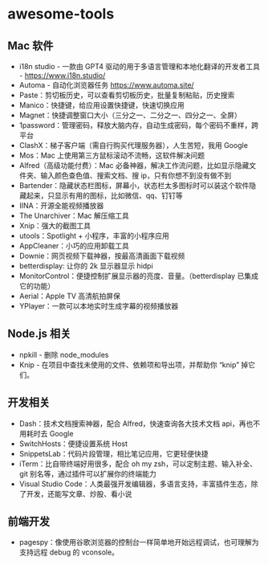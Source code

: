 # awesome-tools

## Mac 软件

- i18n studio - 一款由 GPT4 驱动的用于多语言管理和本地化翻译的开发者工具 - https://www.i18n.studio/
- Automa - 自动化浏览器任务 https://www.automa.site/
- Paste：剪切板历史，可以查看剪切板历史，批量复制粘贴，历史搜索
- Manico：快捷键，给应用设置快捷键，快速切换应用
- Magnet：快捷调整窗口大小（三分之一、二分之一、四分之一、全屏）
- 1password：管理密码，释放大脑内存，自动生成密码，每个密码不重样，跨平台
- ClashX：梯子客户端（需自行购买代理服务器），人生苦短，我用 Google
- Mos：Mac 上使用第三方鼠标滚动不流畅，这软件解决问题
- Alfred（高级功能付费）：Mac 必备神器，解决工作流问题，比如显示隐藏文件夹、输入颜色查色值、搜索文档、搜 ip，只有你想不到没有做不到
- Bartender：隐藏状态栏图标，屏幕小，状态栏太多图标时可以装这个软件隐藏起来，只显示有用的图标，比如微信、qq、钉钉等
- IINA：开源全能视频播放器
- The Unarchiver：Mac 解压缩工具
- Xnip：强大的截图工具
- utools：Spotlight + 小程序，丰富的小程序应用
- AppCleaner：小巧的应用卸载工具
- Downie：网页视频下载神器，按最高清画面下载视频
- betterdisplay: 让你的 2k 显示器显示 hidpi
- MonitorControl：便捷控制扩展显示器的亮度、音量。（betterdisplay 已集成它的功能）
- Aerial：Apple TV 高清航拍屏保
- YPlayer：一款可以本地实时生成字幕的视频播放器

## Node.js 相关

- npkill - 删除 node_modules
- Knip - 在项目中查找未使用的文件、依赖项和导出项，并帮助你 “knip” 掉它们。

## 开发相关

- Dash：技术文档搜索神器，配合 Alfred，快速查询各大技术文档 api，再也不用耗时去 Google
- SwitchHosts：便捷设置系统 Host
- SnippetsLab：代码片段管理，相比笔记应用，它更轻便快捷
- iTerm：比自带终端好用很多，配合 oh my zsh，可以定制主题、输入补全、git 别名等，通过插件可以扩展你的终端能力
- Visual Studio Code：人类最强开发编辑器，多语言支持，丰富插件生态，除了开发，还能写文章、炒股、看小说

## 前端开发

- pagespy：像使用谷歌浏览器的控制台一样简单地开始远程调试，也可理解为支持远程 debug 的 vconsole。

